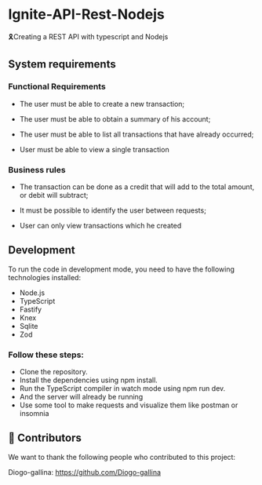 # Ignite-API-Rest-Nodejs
🎗Creating a REST API with typescript and Nodejs

## System requirements

### Functional Requirements

- The user must be able to create a new transaction;

- The user must be able to obtain a summary of his account;

- The user must be able to list all transactions that have already occurred;

- User must be able to view a single transaction

### Business rules

- The transaction can be done as a credit that will add to the total amount, or debit will subtract;

- It must be possible to identify the user between requests;

- User can only view transactions which he created

## Development

To run the code in development mode, you need to have the following technologies installed:

- Node.js
- TypeScript
- Fastify
- Knex
- Sqlite
- Zod

### Follow these steps:

- Clone the repository.
- Install the dependencies using npm install.
- Run the TypeScript compiler in watch mode using npm run dev.
- And the server will already be running
- Use some tool to make requests and visualize them like postman or insomnia

## 🤝 Contributors
We want to thank the following people who contributed to this project:

Diogo-gallina: https://github.com/Diogo-gallina
